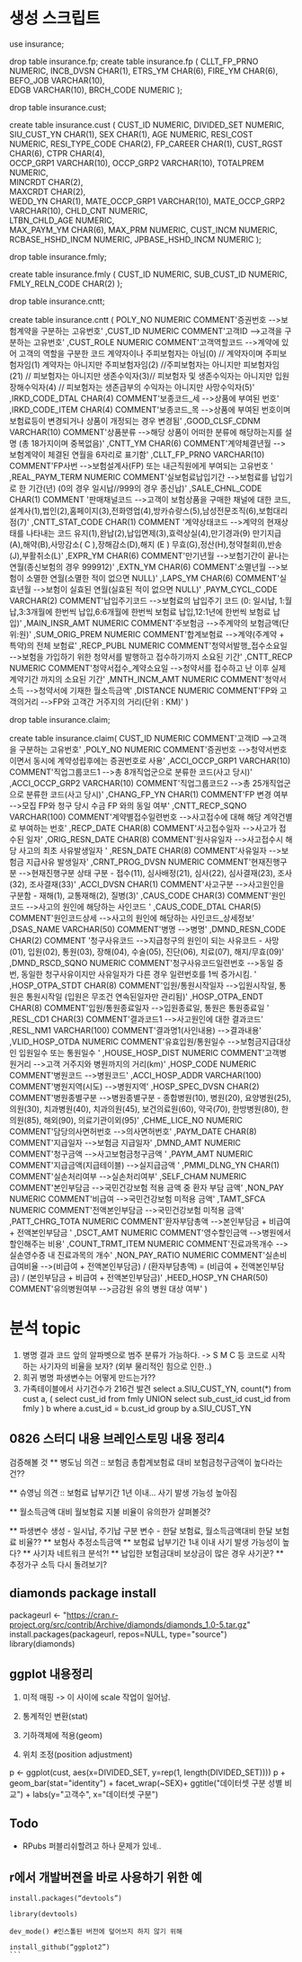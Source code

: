 # 생성 스크립트

use insurance;

drop table insurance.fp;
create table insurance.fp (
CLLT_FP_PRNO	NUMERIC,
INCB_DVSN		CHAR(1),
ETRS_YM			CHAR(6),
FIRE_YM			CHAR(6),
BEFO_JOB			VARCHAR(10),	
EDGB				VARCHAR(10),
BRCH_CODE		NUMERIC
);


drop table insurance.cust;

create table insurance.cust (
	CUST_ID				NUMERIC,
	DIVIDED_SET 		NUMERIC,
	SIU_CUST_YN		CHAR(1),
	SEX					CHAR(1),
	AGE					NUMERIC,
	RESI_COST			NUMERIC,
	RESI_TYPE_CODE	CHAR(2),
	FP_CAREER			CHAR(1),
	CUST_RGST			CHAR(6),
	CTPR					CHAR(4),	
	OCCP_GRP1			VARCHAR(10),
	OCCP_GRP2			VARCHAR(10),
	TOTALPREM			NUMERIC,	
	MINCRDT				CHAR(2),		
	MAXCRDT				CHAR(2),	
	WEDD_YN				CHAR(1),
	MATE_OCCP_GRP1	VARCHAR(10),
	MATE_OCCP_GRP2	VARCHAR(10),
	CHLD_CNT			NUMERIC,	
	LTBN_CHLD_AGE		NUMERIC,	
	MAX_PAYM_YM		CHAR(6),
	MAX_PRM				NUMERIC,
	CUST_INCM			NUMERIC,
	RCBASE_HSHD_INCM NUMERIC,
	JPBASE_HSHD_INCM NUMERIC
);


drop table insurance.fmly;

create table insurance.fmly (
	CUST_ID 	NUMERIC,
	SUB_CUST_ID NUMERIC,
	FMLY_RELN_CODE CHAR(2)
);


drop table insurance.cntt;

create table insurance.cntt (
POLY_NO NUMERIC COMMENT'증권번호 -->보험계약을 구분하는 고유번호'
,CUST_ID NUMERIC COMMENT'고객ID -->고객을 구분하는 고유번호'
,CUST_ROLE NUMERIC COMMENT'고객역할코드 -->계약에 있어 고객의 역할을 구분한 코드 계약자이나 주피보험자는 아님(0) // 계약자이며 주피보험자임(1) 계약자는 아니지만 주피보험자임(2) //주피보험자는 아니지만 피보험자임(21) // 피보험자는 아니지만 생존수익자(3)// 피보험자 및 생존수익자는 아니지만 입원장해수익자(4) // 피보험자는 생존급부의 수익자는 아니지만 사망수익자(5)'
,IRKD_CODE_DTAL CHAR(4) COMMENT'보종코드_세 -->상품에 부여된 번호'
,IRKD_CODE_ITEM CHAR(4) COMMENT'보종코드_목 -->상품에 부여된 번호이며 보험료등이 변경되거나 상품이 개정되는 경우 변경됨'
,GOOD_CLSF_CDNM VARCHAR(10) COMMENT'상품분류 -->해당 상품이 어떠한 분류에 해당하는지를 설명 (총 18가지이며 중복없음)'
,CNTT_YM CHAR(6) COMMENT'계약체결년월 -->보험계약이 체결된 연월을 6자리로 표기함'
,CLLT_FP_PRNO VARCHAR(10)  COMMENT'FP사번 -->보험설계사(FP) 또는 내근직원에게 부여되는 고유번호 '
,REAL_PAYM_TERM NUMERIC COMMENT'실보험료납입기간 -->보험료를 납입기로 한 기간(년) (0의 경우 일시납//999의 경우 종신납)'
,SALE_CHNL_CODE CHAR(1) COMMENT '판매채널코드 -->고객이 보험상품을 구매한 채널에 대한 코드, 설계사(1),법인(2),홈페이지(3),전화영업(4),방카슈랑스(5),남성전문조직(6),보험대리점(7)'
,CNTT_STAT_CODE CHAR(1) COMMENT '계약상태코드 -->계약의 현재상태를 나타내는 코드 유지(1),완납(2),납입면제(3),효력상실(4),만기경과(9) 만기지급(A),해약(B),사망감소( C ),장해감소(D),해지 (E ) 무효(G),정산(H),청약철회(I),반송(J),부활취소(L)'
,EXPR_YM CHAR(6) COMMENT'만기년월 -->보험기간이 끝나는 연월(종신보험의 경우 999912)'
,EXTN_YM CHAR(6) COMMENT'소멸년월 -->보험이 소멸한 연월(소멸한 적이 없으면 NULL)'
,LAPS_YM CHAR(6) COMMENT'실효년월 -->보험이 실효된 연월(실효된 적이 없으면 NULL)'
,PAYM_CYCL_CODE VARCHAR(2) COMMENT'납입주기코드 -->보험료의 납입주기 코드 (0: 일시납, 1:월납,3:3개월에 한번씩 납입,6:6개월에 한번씩 보험료 납입,12:1년에 한번씩 보험료 납입)'
,MAIN_INSR_AMT NUMERIC COMMENT'주보험금 -->주계약의 보험금액(단위:원)'
,SUM_ORIG_PREM NUMERIC COMMENT'합계보험료 -->계약(주계약 + 특약)의 전체 보험료'
,RECP_PUBL NUMERIC COMMENT'청약서발행_접수소요일 -->보험을 가입하기 위한 청약서를 발행하고 접수하기까지 소요된 기간'
,CNTT_RECP NUMERIC COMMENT'청약서접수_계약소요일 -->청약서를 접수하고 난 이후 실제 계약기간 까지의 소요된 기간'
,MNTH_INCM_AMT NUMERIC COMMENT'청약서 소득 -->청약서에 기재한 월소득금액'
,DISTANCE NUMERIC COMMENT'FP와 고객의거리 -->FP와 고객간 거주지의 거리(단위 : KM)'
)



drop table insurance.claim;

create table insurance.claim(
CUST_ID NUMERIC COMMENT'고객ID  -->고객을 구분하는 고유번호'
,POLY_NO NUMERIC COMMENT'증권번호  -->청약서번호이면서 동시에 계약성립후에는 증권번호로 사용'
,ACCI_OCCP_GRP1 VARCHAR(10) COMMENT'직업그룹코드1 -->총 8개직업군으로 분류한 코드(사고 당시)'
,ACCI_OCCP_GRP2 VARCHAR(10)  COMMENT'직업그룹코드2 -->총 25개직업군으로 분류한 코드(사고 당시)'
,CHANG_FP_YN CHAR(1) COMMENT'FP 변경 여부 -->모집 FP와 청구 당시 수금 FP 와의 동일 여부'
,CNTT_RECP_SQNO VARCHAR(100)  COMMENT'계약별접수일련번호  -->사고접수에 대해 해당 계약건별로 부여하는 번호'
,RECP_DATE CHAR(8) COMMENT'사고접수일자  -->사고가 접수된 일자'
,ORIG_RESN_DATE CHAR(8) COMMENT'원사유일자  -->사고접수시 해당 사고의 최초 사유발생일자 '
,RESN_DATE CHAR(8) COMMENT'사유일자  -->보험금 지급사유 발생일자'
,CRNT_PROG_DVSN NUMERIC COMMENT'현재진행구분  -->현재진행구분 상태 구분  - 접수(11), 심사배정(21), 심사(22), 심사결재(23), 조사(32), 조사결재(33)'
,ACCI_DVSN CHAR(1) COMMENT'사고구분  -->사고원인을 구분함 - 재해(1), 교통재해(2), 질병(3)'
,CAUS_CODE CHAR(3) COMMENT'원인코드  -->사고의 원인에 해당하는 사인코드 '
,CAUS_CODE_DTAL CHAR(5) COMMENT'원인코드상세  -->사고의 원인에 해당하는 사인코드_상세정보'
,DSAS_NAME VARCHAR(50) COMMENT'병명 -->병명'
,DMND_RESN_CODE CHAR(2) COMMENT '청구사유코드  -->지급청구의 원인이 되는 사유코드  - 사망(01), 입원(02), 통원(03), 장해(04), 수술(05), 진단(06), 치료(07), 해지/무효(09)'
,DMND_RSCD_SQNO NUMERIC COMMENT'청구사유코드일련번호 -->동일 증번, 동일한 청구사유이지만 사유일자가 다른 경우 일련번호를 1씩 증가시킴. '
,HOSP_OTPA_STDT CHAR(8) COMMENT'입원/통원시작일자  -->입원시작일, 통원은 통원시작일 (입원은 무조건 연속된일자만 관리됨)'
,HOSP_OTPA_ENDT CHAR(8) COMMENT'입원/통원종료일자  -->입원종료일, 통원은 통원종료일  '
,RESL_CD1 CHAR(3) COMMENT'결과코드1  -->사고원인에 대한 결과코드'
,RESL_NM1 VARCHAR(100) COMMENT'결과명1(사인내용)  -->결과내용'
,VLID_HOSP_OTDA NUMERIC COMMENT'유효입원/통원일수  -->보험금지급대상인 입원일수 또는 통원일수  '
,HOUSE_HOSP_DIST NUMERIC COMMENT'고객병원거리  -->고객 거주지와 병원까지의 거리(km)'
,HOSP_CODE NUMERIC COMMENT'병원코드  -->병원코드'
,ACCI_HOSP_ADDR VARCHAR(100) COMMENT'병원지역(시도)  -->병원지역'
,HOSP_SPEC_DVSN CHAR(2)  COMMENT'병원종별구분  -->병원종별구분 - 종합병원(10), 병원(20), 요양병원(25), 의원(30), 치과병원(40), 치과의원(45), 보건의료원(60),  약국(70), 한방병원(80), 한의원(85), 해외(90), 의료기관이외(95)'
,CHME_LICE_NO NUMERIC COMMENT'담당의사면허번호  -->의사면허번호'
,PAYM_DATE CHAR(8) COMMENT'지급일자  -->보험금 지급일자'
,DMND_AMT NUMERIC COMMENT'청구금액 -->사고보험금청구금액  '
,PAYM_AMT NUMERIC COMMENT'지급금액(지급테이블)  -->실지급금액  '
,PMMI_DLNG_YN CHAR(1) COMMENT'실손처리여부  -->실손처리여부'
,SELF_CHAM NUMERIC COMMENT'본인부담금  -->국민건강보험 적용 금액 중 환자 부담 금액'
,NON_PAY NUMERIC COMMENT'비급여  -->국민건강보험 미적용 금액'
,TAMT_SFCA NUMERIC COMMENT'전액본인부담금  -->국민건강보험 미적용 금액'
,PATT_CHRG_TOTA NUMERIC COMMENT'환자부담총액  -->본인부담금 + 비급여 + 전액본인부담금 '
,DSCT_AMT NUMERIC COMMENT'영수할인금액  -->병원에서 할인해주는 비용'
,COUNT_TRMT_ITEM NUMERIC COMMENT'진료과목개수 -->실손영수증 내 진료과목의 개수'
,NON_PAY_RATIO NUMERIC COMMENT'실손비급여비율 -->(비급여 + 전액본인부담금) / (환자부담총액) = (비급여 + 전액본인부담금) / (본인부담금 + 비급여 + 전액본인부담금)'
,HEED_HOSP_YN CHAR(50) COMMENT'유의병원여부  -->금감원 유의 병원 대상 여부'
)


# 분석 topic
1. 병명 결과 코드 앞의 알파벳으로 범주 분류가 가능하다.
 -> S M C 등 코드로 시작하는 사기자의 비율을 보자?
 (외부 물리적인 힘으로 인한..)
2. 희귀 병명 파생변수는 어떻게 만드는가??
3. 가족테이블에서 사기건수가 216건 발견
select a.SIU_CUST_YN, count(*) from cust a,
(
select cust_id from fmly
UNION 
select sub_cust_id cust_id from fmly
) b
where a.cust_id = b.cust_id
group by a.SIU_CUST_YN


## 0826 스터디 내용 브레인스토밍 내용 정리4
검증해볼 것
 ** 병도님 의견 :: 보험금  총합계보험료 대비 보험금청구금액이 높다라는건??

 ** 슈영님 의견 :: 보험료 납부기간 1년 이내... 사기 발생 가능성 높아짐 
 
 ** 월소득금액 대비 월보험료 지불 비율이 유의한가 살펴볼것?
 
 ** 파생변수 생성 
  		- 일시납, 주기납 구분 변수 
  		- 한달 보험료, 월소득금액대비 한달 보험료 비율??
 ** 보험사 추정소득금액 
 ** 보험료 납부기간 1내 이내 사기 발생 가능성이 높다?
 ** 사기자 네트워크 분석?!
 ** 납입한 보험금대비 보상금이 많은 경우 사기꾼?
 ** 추정가구 소득 다시 돌려보기?


## diamonds package install
packageurl <- "https://cran.r-project.org/src/contrib/Archive/diamonds/diamonds_1.0-5.tar.gz"
install.packages(packageurl, repos=NULL, type="source")
library(diamonds)


## ggplot 내용정리
1. 미적 매핑
    -> 이 사이에 scale 작업이 일어남.
2. 통계적인 변환(stat)

3. 기하객체에 적용(geom)

4. 위치 조정(position adjustment)




 p <- ggplot(cust, aes(x=DIVIDED_SET, y=rep(1, length(DIVIDED_SET))))
 p + geom_bar(stat="identity") + facet_wrap(~SEX)+ ggtitle("데이터셋 구분 성별 비교") + labs(y="고객수", x="데이터셋 구분")



## Todo 
* RPubs 퍼블리쉬할려고 하나 문제가 있네..




## r에서 개발버젼을 바로 사용하기 위한 예
````{r}
install.packages(“devtools”)

library(devtools)

dev_mode() #인스톨된 버전에 덮어쓰지 하지 않기 위해

install_github(“ggplot2”)
```